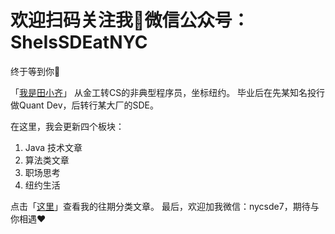 # 欢迎扫码关注我👏微信公众号：SheIsSDEatNYC

终于等到你🎉

「<a href="http://mp.weixin.qq.com/s?__biz=MzU5NzMzNDkxNw==&mid=100000004&idx=1&sn=deba57882f376ecfbd6582273ebc5b3a&chksm=7e544fee4923c6f89e5b16cf15cfb083124f38349a084bc75407f81d20bfdeb6210d3aa2a10d#rd">我是田小齐</a>」
从金工转CS的非典型程序员，坐标纽约。
毕业后在先某知名投行做Quant Dev，后转行某大厂的SDE。

在这里，我会更新四个板块：
1. Java 技术文章
2. 算法类文章
3. 职场思考
4. 纽约生活

点击「<a href="https://mp.weixin.qq.com/mp/homepage?__biz=MzU5NzMzNDkxNw==&hid=1&sn=fe0dcaacac68a695cb314689aca514cc">这里</a>」查看我的往期分类文章。
最后，欢迎加我微信：nycsde7，期待与你相遇️️❤️


